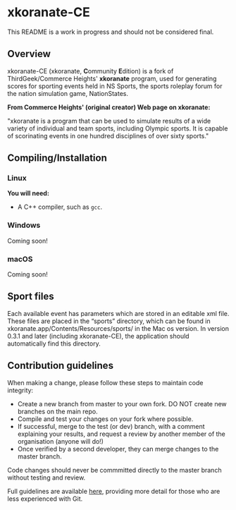 # xkoranate-CE
This README is a work in progress and should not be considered final.
## Overview

xkoranate-CE (xkoranate, **C**ommunity **E**dition) is a fork of ThirdGeek/Commerce Heights' **xkoranate** program, used for generating scores for sporting events held in NS Sports, the sports roleplay forum for the nation simulation game, NationStates.

**From Commerce Heights' (original creator) Web page on xkoranate:**

"xkoranate is a program that can be used to simulate results of a wide variety of individual and team sports, including Olympic sports. It is capable of scorinating events in one hundred disciplines of over sixty sports."

## Compiling/Installation
### Linux

**You will need:**
* A C++ compiler, such as `gcc`.

### Windows
Coming soon!

### macOS
Coming soon!

## Sport files

Each available event has parameters which are stored in an editable xml file. These files are placed in the “sports” directory, which can be found in xkoranate.app/Contents/Resources/sports/ in the Mac os version. In version 0.3.1 and later (including xkoranate-CE), the application should automatically find this directory.

## Contribution guidelines
When making a change, please follow these steps to maintain code integrity:
* Create a new branch from master to your own fork. DO NOT create new branches on the main repo. 
* Compile and test your changes on your fork where possible.
* If successful, merge to the test (or dev) branch, with a comment explaining your results, and request a review by another member of the organisation (anyone will do!)
* Once verified by a second developer, they can merge changes to the master branch.

Code changes should never be commmitted directly to the master branch without testing and review.

Full guidelines are available [here](https://docs.google.com/document/d/1h_5nLUJ90Qs3oYZVGRUY9hYA3lsy1btA3Lb0AW_digc/edit), providing more detail for those who are less experienced with Git.
